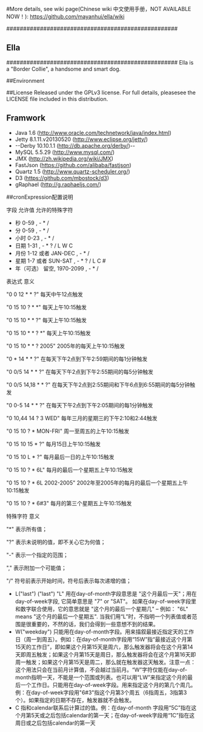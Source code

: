 #More details, see wiki page(Chinese wiki 中文使用手册，NOT AVAILABLE NOW！): 
https://github.com/mayanhui/ella/wiki

###################################################
## Ella ############
###################################################
Ella is a "Border Collie", a handsome and smart dog.



##Environment


##License
Released under the GPLv3 license. For full details, pleasesee the LICENSE file included in this distribution.



## Framwork
* Java 1.6 (http://www.oracle.com/technetwork/java/index.html)
* Jetty 8.1.11.v20130520 (http://www.eclipse.org/jetty/)
* --Derby 10.10.1.1 (http://db.apache.org/derby/)--
* MySQL 5.5.29 (http://www.mysql.com/)
* JMX (http://zh.wikipedia.org/wiki/JMX)
* FastJson (https://github.com/alibaba/fastjson)
* Quartz 1.5 (http://www.quartz-scheduler.org/)
* D3 (https://github.com/mbostock/d3)
* gRaphael (http://g.raphaeljs.com/)


##cronExpression配置说明  
  
字段   允许值   允许的特殊字符
* 秒    0-59    , - * /
* 分    0-59    , - * /
* 小时    0-23    , - * /
* 日期    1-31    , - * ? / L W C
* 月份    1-12 或者 JAN-DEC    , - * /
* 星期    1-7 或者 SUN-SAT    , - * ? / L C #
* 年（可选）    留空, 1970-2099    , - * /
  
  
表达式   意义

"0 0 12 * * ?"    每天中午12点触发

"0 15 10 ? * *"    每天上午10:15触发

"0 15 10 * * ?"    每天上午10:15触发

"0 15 10 * * ? *"    每天上午10:15触发

"0 15 10 * * ? 2005"    2005年的每天上午10:15触发

"0 * 14 * * ?"    在每天下午2点到下午2:59期间的每1分钟触发

"0 0/5 14 * * ?"    在每天下午2点到下午2:55期间的每5分钟触发

"0 0/5 14,18 * * ?"    在每天下午2点到2:55期间和下午6点到6:55期间的每5分钟触发

"0 0-5 14 * * ?"    在每天下午2点到下午2:05期间的每1分钟触发

"0 10,44 14 ? 3 WED"    每年三月的星期三的下午2:10和2:44触发

"0 15 10 ? * MON-FRI"    周一至周五的上午10:15触发

"0 15 10 15 * ?"    每月15日上午10:15触发

"0 15 10 L * ?"    每月最后一日的上午10:15触发

"0 15 10 ? * 6L"    每月的最后一个星期五上午10:15触发 

"0 15 10 ? * 6L 2002-2005"    2002年至2005年的每月的最后一个星期五上午10:15触发

"0 15 10 ? * 6#3"    每月的第三个星期五上午10:15触发 
  
特殊字符   意义 

"*"    表示所有值；

"?"    表示未说明的值，即不关心它为何值； 

"-"    表示一个指定的范围； 

","    表示附加一个可能值； 

"/"    符号前表示开始时间，符号后表示每次递增的值； 

* L("last")    ("last") "L" 用在day-of-month字段意思是 "这个月最后一天"；用在 day-of-week字段, 它简单意思是 "7" or "SAT"。 如果在day-of-week字段里和数字联合使用，它的意思就是 "这个月的最后一个星期几" – 例如： "6L" means "这个月的最后一个星期五". 当我们用“L”时，不指明一个列表值或者范围是很重要的，不然的话，我们会得到一些意想不到的结果。 
* W("weekday")    只能用在day-of-month字段。用来描叙最接近指定天的工作日（周一到周五）。例如：在day-of-month字段用“15W”指“最接近这个月第15天的工作日”，即如果这个月第15天是周六，那么触发器将会在这个月第14天即周五触发；如果这个月第15天是周日，那么触发器将会在这个月第16天即周一触发；如果这个月第15天是周二，那么就在触发器这天触发。注意一点：这个用法只会在当前月计算值，不会越过当前月。“W”字符仅能在day-of-month指明一天，不能是一个范围或列表。也可以用“LW”来指定这个月的最后一个工作日。只能用在day-of-week字段。用来指定这个月的第几个周几。例：在day-of-week字段用"6#3"指这个月第3个周五（6指周五，3指第3个）。如果指定的日期不存在，触发器就不会触发。    
* C    指和calendar联系后计算过的值。例：在day-of-month 字段用“5C”指在这个月第5天或之后包括calendar的第一天；在day-of-week字段用“1C”指在这周日或之后包括calendar的第一天
